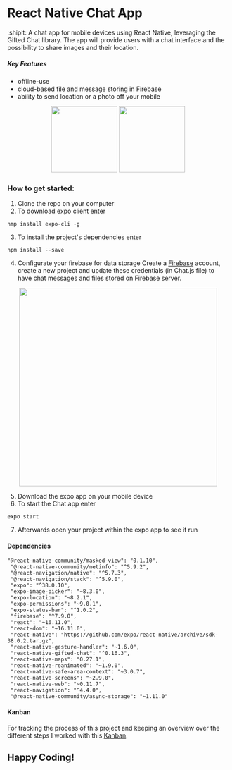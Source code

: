 # React Native Chat App

 :shipit: 
A chat app for mobile devices using React Native,  leveraging the Gifted Chat library.
The app will provide users with a chat interface and the possibility to share images and their location.

##### Key Features
- offline-use
- cloud-based file and message storing in Firebase
- ability to send location or a photo off your mobile


<p align="center">
  <img width="150" src="https://i.postimg.cc/W4dkFYjj/Bildschirmfoto-2020-09-17-um-15-24-40.png">
  <img width="150" src="https://i.postimg.cc/59L8Srz2/Bildschirmfoto-2020-09-17-um-15-23-47.png">
</p>

 

 
 
 ### How to get started:
 
 1. Clone the repo on your computer
 2. To download expo client enter 
 ```
 nmp install expo-cli -g
 ```
 3. To install the project's dependencies enter
 ```
 npm install --save
 ```
 
 4. Configurate your firebase for data storage 
 Create a [Firebase](https://console.firebase.google.com/) account, create a new project and update these credentials (in Chat.js file) to have chat messages and files stored on Firebase server. 
 <p align="center">
  <img width="450" src="https://i.postimg.cc/xT6tD713/Bildschirmfoto-2020-09-17-um-16-38-23.png">
 </p>
 
 5. Download the expo app on your mobile device
 6. To start the Chat app enter 
 ```
 expo start
 ```
 7. Afterwards open your project within the expo app to see it run
 
 #### Dependencies 
 
 ```
 "@react-native-community/masked-view": "0.1.10",
 "@react-native-community/netinfo": "^5.9.2",
 "@react-navigation/native": "^5.7.3",
 "@react-navigation/stack": "^5.9.0",
 "expo": "^38.0.10",
 "expo-image-picker": "~8.3.0",
 "expo-location": "~8.2.1",
 "expo-permissions": "~9.0.1",
 "expo-status-bar": "^1.0.2",
 "firebase": "^7.9.0",
 "react": "~16.11.0",
 "react-dom": "~16.11.0",
 "react-native": "https://github.com/expo/react-native/archive/sdk-38.0.2.tar.gz",
 "react-native-gesture-handler": "~1.6.0",
 "react-native-gifted-chat": "^0.16.3",
 "react-native-maps": "0.27.1",
 "react-native-reanimated": "~1.9.0",
 "react-native-safe-area-context": "~3.0.7",
 "react-native-screens": "~2.9.0",
 "react-native-web": "~0.11.7",
 "react-navigation": "^4.4.0",
 "@react-native-community/async-storage": "~1.11.0"
 ```
 
 #### Kanban
 For tracking the process of this project and keeping an overview over the different steps I worked with this [Kanban](https://trello.com/b/R7TdIZHc/native-react-chat-app).
 
 ## Happy Coding!
